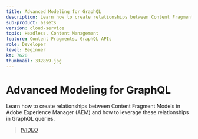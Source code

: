 ```yaml
---
title: Advanced Modeling for GraphQL
description: Learn how to create relationships between Content Fragment Models in Adobe Experience Manager (AEM) and how to leverage these relationships in GraphQL queries.
sub-product: assets
version: cloud-service
topic: Headless, Content Management
feature: Content Fragments, GraphQL APIs
role: Developer
level: Beginner
kt: 7620
thumbnail: 332859.jpg
---
```


# Advanced Modeling for GraphQL

Learn how to create relationships between Content Fragment Models in Adobe Experience Manager (AEM) and how to leverage these relationships in GraphQL queries.

>[!VIDEO](https://video.tv.adobe.com/v/332859/?quality=12&learn=on)

